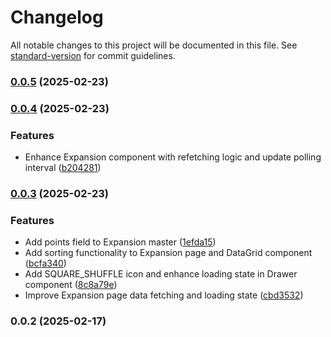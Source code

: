 # Changelog

All notable changes to this project will be documented in this file. See [standard-version](https://github.com/conventional-changelog/standard-version) for commit guidelines.

### [0.0.5](https://github.com/hishamktd/pokemon-cards/compare/v0.0.4...v0.0.5) (2025-02-23)

### [0.0.4](https://github.com/hishamktd/pokemon-cards/compare/v0.0.3...v0.0.4) (2025-02-23)


### Features

* Enhance Expansion component with refetching logic and update polling interval ([b204281](https://github.com/hishamktd/pokemon-cards/commit/b204281649413ecd72f328965998dfbcbdf16852))

### [0.0.3](https://github.com/hishamktd/pokemon-cards/compare/v0.0.2...v0.0.3) (2025-02-23)


### Features

* Add points field to Expansion master ([1efda15](https://github.com/hishamktd/pokemon-cards/commit/1efda15225241caa93a54a93a6424f595151aa0b))
* Add sorting functionality to Expansion page and DataGrid component ([bcfa340](https://github.com/hishamktd/pokemon-cards/commit/bcfa340cf8713395475dcf643c82c414c0c785a9))
* Add SQUARE_SHUFFLE icon and enhance loading state in Drawer component ([8c8a79e](https://github.com/hishamktd/pokemon-cards/commit/8c8a79e93b1e70a798659c90fd2d54eedef6891e))
* Improve Expansion page data fetching and loading state ([cbd3532](https://github.com/hishamktd/pokemon-cards/commit/cbd3532a42f49c155e2b649b45689e7a55fa1f12))

### 0.0.2 (2025-02-17)
